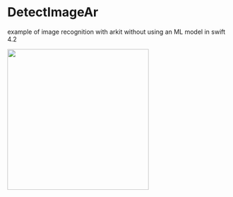 # DetectImageAr


example of image recognition with arkit without using an ML model in swift 4.2

<img width="320" src="https://user-images.githubusercontent.com/36310714/51430155-21e51e80-1c17-11e9-99ac-0e1318df06a4.gif">
